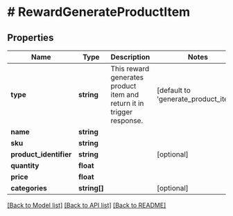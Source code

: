 # # RewardGenerateProductItem

## Properties

Name | Type | Description | Notes
------------ | ------------- | ------------- | -------------
**type** | **string** | This reward generates product item and return it in trigger response. | [default to 'generate_product_item']
**name** | **string** |  | 
**sku** | **string** |  | 
**product_identifier** | **string** |  | [optional] 
**quantity** | **float** |  | 
**price** | **float** |  | 
**categories** | **string[]** |  | [optional] 

[[Back to Model list]](../../README.md#documentation-for-models) [[Back to API list]](../../README.md#documentation-for-api-endpoints) [[Back to README]](../../README.md)


